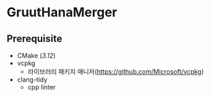 # GruutHanaMerger

## Prerequisite
  - CMake (*3.12*)
  - vcpkg
    * 라이브러리 패키지 매니저(https://github.com/Microsoft/vcpkg)
  - clang-tidy
    * cpp linter
  